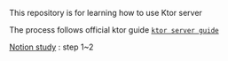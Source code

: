 This repository is for learning how to use Ktor server

The process follows official ktor guide [`ktor server guide`](https://ktor.io/docs/server-create-a-new-project.html)

[Notion study](https://gaudy-unicorn-98b.notion.site/) : step 1~2
